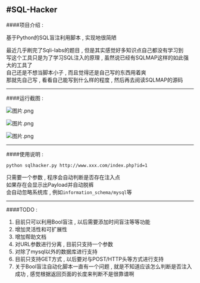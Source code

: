 #SQL-Hacker
---

####项目介绍 :  
  
基于Python的SQL盲注利用脚本 , 实现地很简陋  
  
最近几乎刷完了Sqli-labs的题目 , 但是其实感觉好多知识点自己都没有学习到  
写这个工具只是为了学习SQL注入的原理 , 虽然说已经有SQLMAP这样的如此强大的工具了  
自己还是不想当脚本小子 , 而且觉得还是自己写的东西用着爽  
那就先自己写 , 看看自己能写到什么样的程度 , 然后再去阅读SQLMAP的源码  
  
---

####运行截图 :  
  
![图片.png](http://upload-images.jianshu.io/upload_images/2355077-d7cb0cac4319424a.png?imageMogr2/auto-orient/strip%7CimageView2/2/w/1240)
  
![图片.png](http://upload-images.jianshu.io/upload_images/2355077-3ed9f5c8d92f2f90.png?imageMogr2/auto-orient/strip%7CimageView2/2/w/1240)
  
![图片.png](http://upload-images.jianshu.io/upload_images/2355077-aec6678f81dc95ea.png?imageMogr2/auto-orient/strip%7CimageView2/2/w/1240)
  
---

####使用说明 :  
```
python sqlhacker.py http://www.xxx.com/index.php?id=1
```
只需要一个参数 , 程序会自动判断是否存在注入点  
如果存在会显示出Payload并自动脱裤  
会自动忽略系统库 , 例如` information_schema/mysql `等  

---

####TODO :  
1. 目前只可以利用Bool盲注 , 以后需要添加时间盲注等等功能  
2. 增加灵活性和可扩展性  
3. 增加帮助文档  
4. 对URL参数进行分离 , 目前只支持一个参数  
5. 对除了mysql以外的数据库进行支持  
6. 目前只支持GET方式 , 以后要对与POST/HTTP头等方式进行支持
7. 关于Bool盲注自动化脚本一直有一个问题 , 就是不知道应该怎么判断是否注入成功 , 感觉根据返回页面的长度来判断不是很靠谱啊
